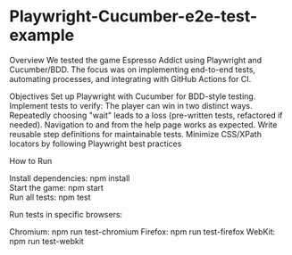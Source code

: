 # Playwright-Cucumber-e2e-test-example

Overview
We tested the game Espresso Addict using Playwright and Cucumber/BDD. The focus was on implementing end-to-end tests, automating processes, and integrating with GitHub Actions for CI.

Objectives
Set up Playwright with Cucumber for BDD-style testing.
Implement tests to verify:
The player can win in two distinct ways.
Repeatedly choosing "wait" leads to a loss (pre-written tests, refactored if needed).
Navigation to and from the help page works as expected.
Write reusable step definitions for maintainable tests.
Minimize CSS/XPath locators by following Playwright best practices

How to Run

Install dependencies:     npm install  
Start the game:           npm start  
Run all tests:            npm test  

Run tests in specific browsers:

Chromium: npm run test-chromium
Firefox: npm run test-firefox
WebKit: npm run test-webkit

